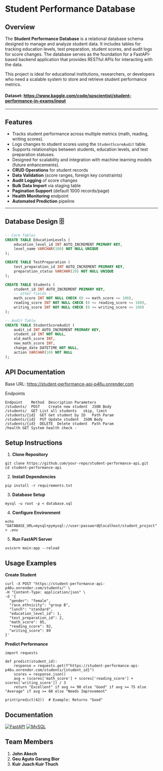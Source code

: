 # Student Performance Database

## Overview
The **Student Performance Database** is a relational database schema designed to manage and analyze student data. It includes tables for tracking education levels, test preparation, student scores, and audit logs for score changes. The database serves as the foundation for a FastAPI-based backend application that provides RESTful APIs for interacting with the data.

This project is ideal for educational institutions, researchers, or developers who need a scalable system to store and retrieve student performance metrics.

#### Dataset: https://www.kaggle.com/code/spscientist/student-performance-in-exams/input

---

## Features
- Tracks student performance across multiple metrics (math, reading, writing scores).
- Logs changes to student scores using the `StudentScoreAudit` table.
- Supports relationships between students, education levels, and test preparation statuses.
- Designed for scalability and integration with machine learning models (future enhancements).
- **CRUD Operations** for student records
- **Data Validation** (score ranges, foreign key constraints)
- **Audit Logging** of score changes
- **Bulk Data Import** via staging table
- **Pagination Support** (default 1000 records/page)
- **Health Monitoring** endpoint
- **Automated Prediction** pipeline
  
---

## Database Design 🗄️

```sql
-- Core Tables
CREATE TABLE EducationLevels (
    education_level_id INT AUTO_INCREMENT PRIMARY KEY,
    level_name VARCHAR(100) NOT NULL UNIQUE
);

CREATE TABLE TestPreparation (
    test_preparation_id INT AUTO_INCREMENT PRIMARY KEY,
    preparation_status VARCHAR(20) NOT NULL UNIQUE
);

CREATE TABLE Students (
    student_id INT AUTO_INCREMENT PRIMARY KEY,
    -- other fields --
    math_score INT NOT NULL CHECK (0 <= math_score <= 100),
    reading_score INT NOT NULL CHECK (0 <= reading_score <= 100),
    writing_score INT NOT NULL CHECK (0 <= writing_score <= 100)
);

-- Audit Table
CREATE TABLE StudentScoreAudit (
    audit_id INT AUTO_INCREMENT PRIMARY KEY,
    student_id INT NOT NULL,
    old_math_score INT,
    new_math_score INT,
    change_date DATETIME NOT NULL,
    action VARCHAR(10) NOT NULL
);
```

## API Documentation

Base URL: https://student-performance-api-p46u.onrender.com

Endpoints
```
Endpoint	Method	Description	Parameters
/students/	POST	Create new student	JSON Body
/students/	GET	List all students	skip, limit
/students/{id}	GET	Get student by ID	Path Param
/students/{id}	PUT	Update student	JSON Body
/students/{id}	DELETE	Delete student	Path Param
/health	GET	System health check	-
```
## Setup Instructions 
1. **Clone Repository** 
```
git clone https://github.com/your-repo/student-performance-api.git
cd student-performance-api
```
2. **Install Dependencies**
```
pip install -r requirements.txt
```
3. **Database Setup**
```
mysql -u root -p < database.sql
```
4. **Configure Environment**
```
echo "DATABASE_URL=mysql+pymysql://user:password@localhost/student_project" > .env
```
5. **Run FastAPI Server**
```
uvicorn main:app --reload
```

## Usage Examples
**Create Student**
```
curl -X POST "https://student-performance-api-p46u.onrender.com/students/" \
-H "Content-Type: application/json" \
-d '{
  "gender": "female",
  "race_ethnicity": "group B",
  "lunch": "standard",
  "education_level_id": 1,
  "test_preparation_id": 2,
  "math_score": 85,
  "reading_score": 92,
  "writing_score": 89
}'
```
**Predict Performance**
```
import requests

def predict(student_id):
    response = requests.get(f"https://student-performance-api-p46u.onrender.com/students/{student_id}")
    scores = response.json()
    avg = (scores['math_score'] + scores['reading_score'] + scores['writing_score']) / 3
    return "Excellent" if avg >= 90 else "Good" if avg >= 75 else "Average" if avg >= 60 else "Needs Improvement"

print(predict(42))  # Example: Returns "Good"
```

## Documentation
[![FastAPI](https://img.shields.io/badge/FastAPI-009688?style=for-the-badge&logo=FastAPI&logoColor=white)](https://fastapi.tiangolo.com/)
[![MySQL](https://img.shields.io/badge/MySQL-4479A1?style=for-the-badge&logo=mysql&logoColor=white)](https://www.mysql.com/)

## Team Members
1. **John Akech**
2. **Geu Aguto Garang Bior**
3. **Kuir Juach Kuir Thuch**
